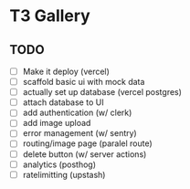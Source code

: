 # T3 Gallery

## TODO

- [ ] Make it deploy (vercel)
- [ ] scaffold basic ui with mock data
- [ ] actually set up database (vercel postgres)
- [ ] attach database to UI
- [ ] add authentication (w/ clerk)
- [ ] add image upload
- [ ] error management (w/ sentry)
- [ ] routing/image page (paralel route)
- [ ] delete button (w/ server actions)
- [ ] analytics (posthog)
- [ ] ratelimitting (upstash)